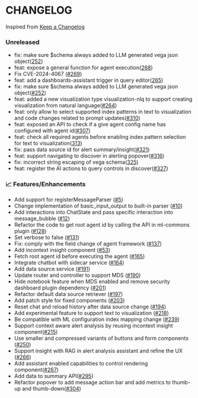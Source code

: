 # CHANGELOG

Inspired from [Keep a Changelog](https://keepachangelog.com/en/1.0.0/)

### Unreleased
- fix: make sure $schema always added to LLM generated vega json object([252](https://github.com/opensearch-project/dashboards-assistant/pull/252))
- feat: expose a general function for agent execution([268](https://github.com/opensearch-project/dashboards-assistant/pull/268))
- Fix CVE-2024-4067 ([#269](https://github.com/opensearch-project/dashboards-assistant/pull/269))
- feat: add a dashboards-assistant trigger in query editor([265](https://github.com/opensearch-project/dashboards-assistant/pull/265))
- fix: make sure $schema always added to LLM generated vega json object([#252](https://github.com/opensearch-project/dashboards-assistant/pull/252))
- feat: added a new visualization type visualization-nlq to support creating visualization from natural language([#264](https://github.com/opensearch-project/dashboards-assistant/pull/264))
- feat: only allow to select supported index patterns in text to visualization and code changes related to prompt updates([#310](https://github.com/opensearch-project/dashboards-assistant/pull/310))
- feat: exposed an API to check if a give agent config name has configured with agent id([#307](https://github.com/opensearch-project/dashboards-assistant/pull/307))
- feat: check all required agents before enabling index pattern selection for text to visualization([313](https://github.com/opensearch-project/dashboards-assistant/pull/313))
- fix: pass data source id for alert summary/insight([#321](https://github.com/opensearch-project/dashboards-assistant/pull/321))
- feat: support navigating to discover in alerting popover([#316](https://github.com/opensearch-project/dashboards-assistant/pull/316))
- fix: incorrect string escaping of vega schema([325](https://github.com/opensearch-project/dashboards-assistant/pull/325))
- feat: register the AI actions to query controls in discover([#327](https://github.com/opensearch-project/dashboards-assistant/pull/327))

### 📈 Features/Enhancements

- Add support for registerMessageParser ([#5](https://github.com/opensearch-project/dashboards-assistant/pull/5))
- Change implementation of basic_input_output to built-in parser ([#10](https://github.com/opensearch-project/dashboards-assistant/pull/10))
- Add interactions into ChatState and pass specific interaction into message_bubble ([#12](https://github.com/opensearch-project/dashboards-assistant/pull/12))
- Refactor the code to get root agent id by calling the API in ml-commons plugin ([#128](https://github.com/opensearch-project/dashboards-assistant/pull/128))
- Set verbose to false ([#131](https://github.com/opensearch-project/dashboards-assistant/pull/131))
- Fix: comply with the field change of agent framework ([#137](https://github.com/opensearch-project/dashboards-assistant/pull/137))
- Add incontext insight component ([#53](https://github.com/opensearch-project/dashboards-assistant/pull/53))
- Fetch root agent id before executing the agent ([#165](https://github.com/opensearch-project/dashboards-assistant/pull/165))
- Integrate chatbot with sidecar service ([#164](https://github.com/opensearch-project/dashboards-assistant/pull/164))
- Add data source service ([#191](https://github.com/opensearch-project/dashboards-assistant/pull/191))
- Update router and controller to support MDS ([#190](https://github.com/opensearch-project/dashboards-assistant/pull/190))
- Hide notebook feature when MDS enabled and remove security dashboard plugin dependency ([#201](https://github.com/opensearch-project/dashboards-assistant/pull/201))
- Refactor default data source retriever ([#197](https://github.com/opensearch-project/dashboards-assistant/pull/197))
- Add patch style for fixed components ([#203](https://github.com/opensearch-project/dashboards-assistant/pull/203))
- Reset chat and reload history after data source change ([#194](https://github.com/opensearch-project/dashboards-assistant/pull/194))
- Add experimental feature to support text to visualization ([#218](https://github.com/opensearch-project/dashboards-assistant/pull/218))
- Be compatible with ML configuration index mapping change ([#239](https://github.com/opensearch-project/dashboards-assistant/pull/239))
- Support context aware alert analysis by reusing incontext insight component([#215](https://github.com/opensearch-project/dashboards-assistant/pull/215))
- Use smaller and compressed variants of buttons and form components ([#250](https://github.com/opensearch-project/dashboards-assistant/pull/250))
- Support insight with RAG in alert analysis assistant and refine the UX ([#266](https://github.com/opensearch-project/dashboards-assistant/pull/266))
- Add assistant enabled capabilities to control rendering component([#267](https://github.com/opensearch-project/dashboards-assistant/pull/267))
- Add data to summary API([#295](https://github.com/opensearch-project/dashboards-assistant/pull/295))
- Refactor popover to add message action bar and add metrics to thumb-up and thumb-down([#304](https://github.com/opensearch-project/dashboards-assistant/pull/304))
